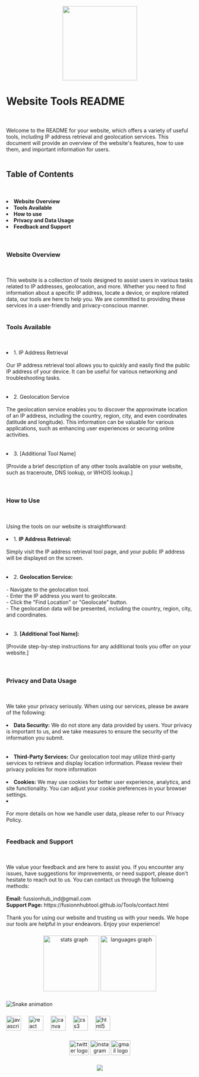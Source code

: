 <div align="center">
  <img height="200" width="auto" src="https://fusionhubtool.github.io/Tools/Images/bgvideo.gif"  />
</div>

###

<p align="left"><h1>Website Tools README</h1><br><br>Welcome to the README for your website, which offers a variety of useful tools, including IP address retrieval and geolocation services. This document will provide an overview of the website's features, how to use them, and important information for users.<br>
<br><h2>Table of Contents</h2><br><br>
<li><b>Website Overview</b  ><a href="#website-overview"></a><br></li>
<li><b>Tools Available</b><a href="#tools-available"></a><br></li>
<li><b>How to use</b  ><a href="#how-to-use"></a><br></li>
<li><b>Privacy and Data Usage</b  ><a href="#privacy-and-data-usage"></a><br></li>
<li><b>Feedback and Support</b><a href="#feedback-and-support"></a><br></li><br><br>
<h3 class="website-overview">Website Overview</h3><br><br>This website is a collection of tools designed to assist users in various tasks related to IP addresses, geolocation, and more. Whether you need to find information about a specific IP address, locate a device, or explore related data, our tools are here to help you. We are committed to providing these services in a user-friendly and privacy-conscious manner.<br><br>
<h3 class="tools-available">Tools Available</h3><br><br>
<li>1. IP Address Retrieval<br><br>Our IP address retrieval tool allows you to quickly and easily find the public IP address of your device. It can be useful for various networking and troubleshooting tasks.</li><br><br>
<li>2. Geolocation Service<br><br>The geolocation service enables you to discover the approximate location of an IP address, including the country, region, city, and even coordinates (latitude and longitude). This information can be valuable for various applications, such as enhancing user experiences or securing online activities.</li><br><br>
<li>3. [Additional Tool Name]<br><br>[Provide a brief description of any other tools available on your website, such as traceroute, DNS lookup, or WHOIS lookup.]</li><br><br>
<h3 class="how-to-use">How to Use</h3><br><br>Using the tools on our website is straightforward:<br><br>
<li>1. <b>IP Address Retrieval:</b><br><br>    Simply visit the IP address retrieval tool page, and your public IP address will be displayed on the screen.</li><br><br>
<li>2. <b>Geolocation Service:</b><br><br>    - Navigate to the geolocation tool.<br>    - Enter the IP address you want to geolocate.<br>    - Click the "Find Location" or "Geolocate" button.<br>    - The geolocation data will be presented, including the country, region, city, and coordinates.</li><br><br>
<li>3. <b>[Additional Tool Name]:</b><br><br>    [Provide step-by-step instructions for any additional tools you offer on your website.]</li><br><br>
<h3 class="privacy-and-data-usage">Privacy and Data Usage</h3><br><br>We take your privacy seriously. When using our services, please be aware of the following:<br><br>
<li> <b>Data Security:</b> We do not store any data provided by users. Your privacy is important to us, and we take measures to ensure the security of the information you submit.</li><br><br>
<li> <b>Third-Party Services:</b> Our geolocation tool may utilize third-party services to retrieve and display location information. Please review their privacy policies for more information</b><br><br>
<li> <b>Cookies:</b> We may use cookies for better user experience, analytics, and site functionality. You can adjust your cookie preferences in your browser settings.<li><br><br>For more details on how we handle user data, please refer to our Privacy Policy.<br><br>
<h3 class="feedback-and-support">Feedback and Support</h3><br><br>We value your feedback and are here to assist you. If you encounter any issues, have suggestions for improvements, or need support, please don't hesitate to reach out to us. You can contact us through the following methods:<br><br>
<b>Email:</b> fussionhub_ind@gmail.com<br>
<b>Support Page:</b> https://fusionnhubtool.github.io/Tools/contact.html<br><br>Thank you for using our website and trusting us with your needs. We hope our tools are helpful in your endeavors. Enjoy your experience!</p>

###

<div align="center">
  <img src="https://github-readme-stats.vercel.app/api?username=Fusionhubtool&hide_title=false&hide_rank=false&show_icons=true&include_all_commits=true&count_private=true&disable_animations=false&theme=dracula&locale=en&hide_border=false&order=1" height="150" alt="stats graph"  />
  <img src="https://github-readme-stats.vercel.app/api/top-langs?username=Fusionhubtool&locale=en&hide_title=false&layout=compact&card_width=320&langs_count=5&theme=dracula&hide_border=false&order=2" height="150" alt="languages graph"  />
</div>

###

<img src="https://raw.githubusercontent.com/Fusionhubtool/Fusionhubtool/output/snake.svg" alt="Snake animation" />

###

<div align="left">
  <img src="https://cdn.jsdelivr.net/gh/devicons/devicon/icons/javascript/javascript-original.svg" height="40" alt="javascript logo"  />
  <img width="12" />
  <img src="https://cdn.jsdelivr.net/gh/devicons/devicon/icons/react/react-original.svg" height="40" alt="react logo"  />
  <img width="12" />
  <img src="https://cdn.jsdelivr.net/gh/devicons/devicon/icons/canva/canva-original.svg" height="40" alt="canva logo"  />
  <img width="12" />
  <img src="https://cdn.jsdelivr.net/gh/devicons/devicon/icons/css3/css3-original.svg" height="40" alt="css3 logo"  />
  <img width="12" />
  <img src="https://cdn.jsdelivr.net/gh/devicons/devicon/icons/html5/html5-original.svg" height="40" alt="html5 logo"  />
</div>

###

<div align="center">
  <img src="https://raw.githubusercontent.com/maurodesouza/profile-readme-generator/master/src/assets/icons/social/twitter/default.svg" width="52" height="40" alt="twitter logo"  />
  <img src="https://raw.githubusercontent.com/maurodesouza/profile-readme-generator/master/src/assets/icons/social/instagram/default.svg" width="52" height="40" alt="instagram logo"  />
  <img src="https://raw.githubusercontent.com/maurodesouza/profile-readme-generator/master/src/assets/icons/social/gmail/default.svg" width="52" height="40" alt="gmail logo"  />
</div>

###

<div align="center">
  <img src="https://profile-counter.glitch.me/Fusionhubtool/count.svg?"  />
</div>

###